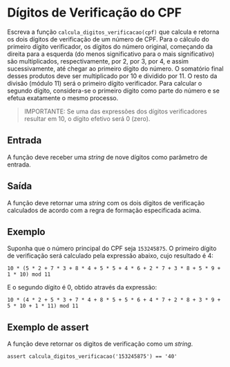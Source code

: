 # Dígitos de Verificação do CPF

Escreva a função `calcula_digitos_verificacao(cpf)` que calcula e retorna os
dois dígitos de verificação de um número de CPF. Para o cálculo do primeiro
dígito verificador, os dígitos do número original, começando da direita para a
esquerda (do menos significativo para o mais significativo) são multiplicados,
respectivamente, por 2, por 3, por 4, e assim sucessivamente, até chegar ao
primeiro dígito do número. O somatório final desses produtos deve ser
multiplicado por 10 e dividido por 11. O resto da divisão (módulo 11) será o
primeiro dígito verificador. Para calcular o segundo dígito, considera-se o
primeiro dígito como parte do número e se efetua exatamente o mesmo processo.

> IMPORTANTE: Se uma das expressões dos dígitos verificadores resultar em 10, o
> dígito efetivo será 0 (zero).

## Entrada

A função deve receber uma _string_ de nove dígitos como parâmetro de entrada.

## Saída

A função deve retornar uma _string_ com os dois dígitos de verificação
calculados de acordo com a regra de formação especificada acima.

## Exemplo

Suponha que o número principal do CPF seja `153245875`. O primeiro dígito de
verificação será calculado pela expressão abaixo, cujo resultado é 4:

```
10 * (5 * 2 + 7 * 3 + 8 * 4 + 5 * 5 + 4 * 6 + 2 * 7 + 3 * 8 + 5 * 9 + 1 * 10) mod 11
```

E o segundo dígito é 0, obtido através da expressão:


```
10 * (4 * 2 + 5 * 3 + 7 * 4 + 8 * 5 + 5 * 6 + 4 * 7 + 2 * 8 + 3 * 9 + 5 * 10 + 1 * 11) mod 11
```


## Exemplo de assert

A função deve retornar os digitos de verificação como um _string_.

```
assert calcula_digitos_verificacao('153245875') == '40'
```